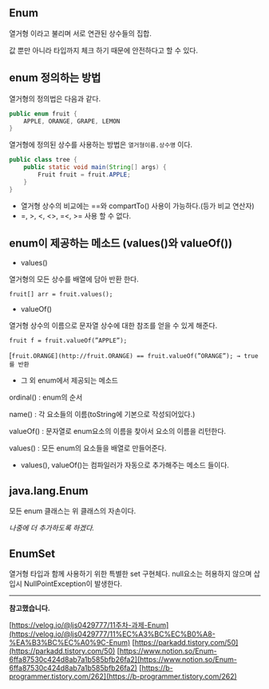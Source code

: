 ## Enum

열거형 이라고 불리며 서로 연관된 상수들의 집합.

값 뿐만 아니라 타입까지 체크 하기 때문에 안전하다고 할 수 있다.

## enum 정의하는 방법

열거형의 정의법은 다음과 같다.

```java
public enum fruit {
	APPLE, ORANGE, GRAPE, LEMON
}
```

열거형에 정의된 상수를 사용하는 방법은 `열거형이름.상수명` 이다.

```java
public class tree {
	public static void main(String[] args) {
		Fruit fruit = fruit.APPLE;
	}
}	
```

- 열거형 상수의 비교에는 ==와 compartTo() 사용이 가능하다.(등가 비교 연산자)
- =, >, <, <>, =<, >= 사용 할 수 없다.

## enum이 제공하는 메소드 (values()와 valueOf())

- values()

열거형의 모든 상수를 배열에 담아 반환 한다.

`fruit[] arr = fruit.values();`

- valueOf()

열거형 상수의 이름으로 문자열 상수에 대한 참조를 얻을 수 있게 해준다.

`fruit f = fruit.valueOf(”APPLE”);`

[`fruit.ORANGE](http://fruit.ORANGE) == fruit.valueOf(”ORANGE”); → true를 반환`

- 그 외 enum에서 제공되는 메소드

ordinal() : enum의 순서

name() : 각 요소들의 이름(toString에 기본으로 작성되어있다.)

valueOf() : 문자열로 enum요소의 이름을 찾아서 요소의 이름을 리턴한다.

values() : 모든 enum의 요소들을 배열로 만들어준다.

- values(), valueOf()는 컴파일러가 자동으로 추가해주는 메소드 들이다.

## java.lang.Enum

모든 enum 클래스는 위 클래스의 자손이다.

*나중에 더 추가하도록 하겠다.*

## EnumSet

열거형 타입과 함께 사용하기 위한 특별한 set 구현체다. null요소는 허용하지 않으며 삽입시 NullPointException이 발생한다.

---

**참고했습니다.**

[https://velog.io/@ljs0429777/11주차-과제-Enum](https://velog.io/@ljs0429777/11%EC%A3%BC%EC%B0%A8-%EA%B3%BC%EC%A0%9C-Enum)
[https://parkadd.tistory.com/50](https://parkadd.tistory.com/50)
[https://www.notion.so/Enum-6ffa87530c424d8ab7a1b585bfb26fa2](https://www.notion.so/Enum-6ffa87530c424d8ab7a1b585bfb26fa2)
[https://b-programmer.tistory.com/262](https://b-programmer.tistory.com/262)
